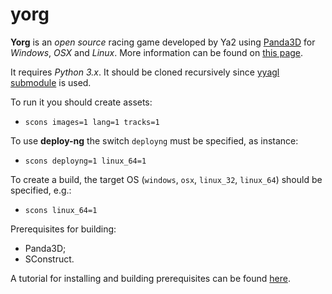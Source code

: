 yorg
=========

**Yorg** is an *open source* racing game developed by Ya2 using [Panda3D](http://www.panda3d.org) for *Windows*, *OSX* and *Linux*. More information can be found on [this page](http://www.ya2.it/pages/yorg.html).

It requires *Python 3.x*. It should be cloned recursively since [yyagl submodule](https://github.com/cflavio/yyagl) is used.

To run it you should create assets:

* `scons images=1 lang=1 tracks=1`

To use **deploy-ng** the switch `deployng` must be specified, as instance:

* `scons deployng=1 linux_64=1`

To create a build, the target OS (`windows`, `osx`, `linux_32`, `linux_64`) should be specified, e.g.:

* `scons linux_64=1`

Prerequisites for building:
* Panda3D;
* SConstruct.

A tutorial for installing and building prerequisites can be found [here](http://www.ya2.it/pages/yorg_setup.html).
